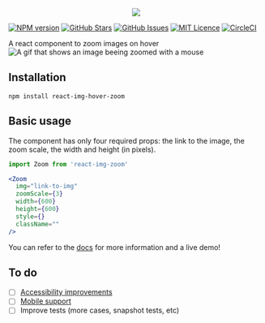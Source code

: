 <p align="center">
    <img src="https://i.imgur.com/Z6OW3Yd.png">
</p>

[![NPM version](https://badge.fury.io/js/react-img-zoom.svg)](http://badge.fury.io/js/react-img-zoom) [![GitHub Stars](https://img.shields.io/github/stars/LeoNero/react-img-zoom.svg)](https://github.com/LeoNero/react-img-zoom/stargazers) [![GitHub Issues](https://img.shields.io/github/issues/LeoNero/react-img-zoom.svg)](https://github.com/LeoNero/react-img-zoom/issues) [![MIT Licence](https://badges.frapsoft.com/os/mit/mit.png?v=103)](https://opensource.org/licenses/mit-license.php) [![CircleCI](https://circleci.com/gh/LeoNero/react-img-zoom/tree/master.svg?style=svg)](https://circleci.com/gh/LeoNero/react-img-zoom/tree/master)

A react component to zoom images on hover  
![A gif that shows an image beeing zoomed with a mouse](https://media.giphy.com/media/H4yzG6bPD0lUFtnWsE/giphy.gif)

## Installation
```
npm install react-img-hover-zoom
```

## Basic usage
The component has only four required props: the link to the image, the zoom scale, the width and height (in pixels).

```jsx
import Zoom from 'react-img-zoom'

<Zoom
  img="link-to-img"
  zoomScale={3}
  width={600}
  height={600}
  style={}
  className=""
/>
```

You can refer to the [docs](https://react-img-zoom.netlify.com/) for more information and a live demo!

## To do
- [ ] [Accessibility improvements](https://github.com/LeoNero/react-img-zoom/issues/14)
- [ ] [Mobile support](https://github.com/LeoNero/react-img-zoom/issues/13)
- [ ] Improve tests (more cases, snapshot tests, etc)
